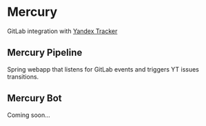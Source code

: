 # Mercury

GitLab integration with [Yandex Tracker](https://cloud.yandex.ru/services/tracker)

## Mercury Pipeline

Spring webapp that listens for GitLab events and triggers YT issues transitions.

## Mercury Bot

Coming soon...
